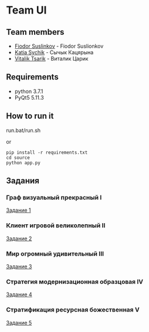 # Team UI

## Team members
* [Fiodor Suslinkov](https://github.com/FiodorSuslionkov) - Fiodor Suslionkov 
* [Katia Sychik](https://github.com/KatiaSychik) - Сычык Кацярына
* [Vitalik Tsarik](https://github.com/VitalikTsarik) - Виталик Царик

## Requirements 
* python 3.7.1
* PyQt5 5.11.3

## How to run it
  run.bat/run.sh
  
  or
```
pip install -r requirements.txt
cd source
python app.py
```

## Задания
### Граф визуальный прекрасный I
[Задание 1](tasks/task_1.md)
### Клиент игровой великолепный II
[Задание 2](tasks/task_2.md)
### Мир огромный удивительный III
[Задание 3](tasks/task_3.md)
### Стратегия модернизационная образцовая IV
[Задание 4](tasks/task_4.md)
### Стратификация ресурсная божественная V
[Задание 5](tasks/task_5.md)
